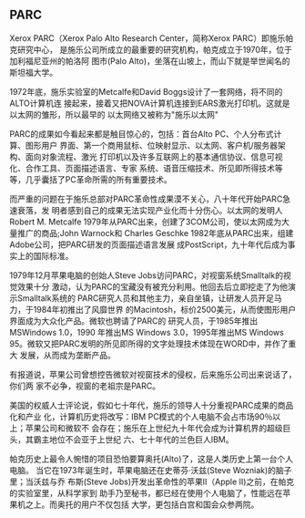 
## PARC

Xerox PARC（Xerox Palo Alto Research Center，简称Xerox PARC）即施乐帕克研究中心，
是施乐公司所成立的最重要的研究机构，帕克成立于1970年，位于加利福尼亚州的帕洛阿
图市(Palo Alto)，坐落在山坡上，而山下就是举世闻名的斯坦福大学。

1972年底，施乐实验室的Metcalfe和David Boggs设计了一套网络，将不同的ALTO计算机连
接起来，接着又把NOVA计算机连接到EARS激光打印机。这就是以太网的雏形，所以最早的
以太网络又被称为"施乐以太网"

PARC的成果如今看起来都是触目惊心的，包括：首台Alto PC、个人分布式计算、图形用户
界面、第一个商用鼠标、位映射显示、以太网、客户机/服务器架构、面向对象流程、激光
打印机以及许多互联网上的基本通信协议、信息可视化、合作工具、页面描述语言、专家
系统、语音压缩技术、所见即所得技术等等，几乎囊括了PC革命所需的所有重要技术。

而严重的问题在于施乐总部对PARC革命性成果漠不关心，八十年代开始PARC急速衰落，发
明者感到自己的成果无法实现产业化而十分伤心。以太网的发明人Robert M. Metcalfe
1979年从PARC出来，创建了3COM公司，使以太网成为大量推广的商品;John Warnock和
Charles Geschke 1982年底从PARC出来，组建Adobe公司，把PARC研发的页面描述语言发展
成PostScript，九十年代后成为事实上的国际标准。

1979年12月苹果电脑的创始人Steve Jobs访问PARC，对视窗系统Smalltalk的视觉效果十分
激动，认为PARC的宝藏没有被充分利用。他回去后立即挖走了为他演示Smalltalk系统的
PARC研究人员和其他主力，亲自坐镇，让研发人员开足马力，于1984年初推出了风靡世界
的Macintosh，标价2500美元，从而使图形用户界面成为大众化产品。微软也聘请了PARC的
研究人员，于1985年推出MSWindows 1.0，1990 年推出MS Windows 3.0，1995年推出MS
Windows 95。微软又把PARC发明的所见即所得的文字处理技术体现在WORD中，并作了重大
发展，从而成为垄断产品。

有报道说，苹果公司曾想控告微软对视窗技术的侵权，后来施乐公司出来说话了，你们两
家不必争，视窗的老祖宗是PARC。 

美国的权威人士评论说，假如七十年代，施乐的领导人十分重视PARC成果的商品化和产业
化，计算机历史将改写：IBM PC模式的个人电脑不会占市场90％以上；苹果公司和微软不
会存在；施乐在上世纪九十年代会成为计算机界的超级巨头，其霸主地位不会亚于上世纪
六、七十年代的兰色巨人IBM。


帕克历史上最令人惋惜的项目恐怕要算奥托(Alto)了，这是人类历史上第一台个人电脑。
当它在1973年诞生时，苹果电脑还在史蒂芬·沃兹(Steve Wozniak)的脑子里；当沃兹与乔
布斯(Steve Jobs)开发出革命性的苹果Ⅱ（Apple Ⅱ)之前，在帕克的实验室里，从科学家到
助手乃至秘书，都已经在使用个人电脑了，性能远在苹果机之上。而奥托的用户不仅包括
大学，更包括白宫和国会众参两院。

